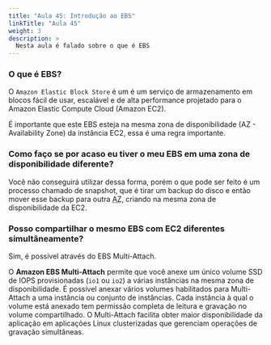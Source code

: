 ```yaml
---
title: "Aula 45: Introdução ao EBS"
linkTitle: "Aula 45"
weight: 3
description: >
  Nesta aula é falado sobre o que é EBS
---
```


### **O que é EBS?**

O `Amazon Elastic Block Store` é um é um serviço de armazenamento em blocos fácil de usar, escalável e de alta performance projetado para o Amazon Elastic Compute Cloud (Amazon EC2).

É importante que este EBS esteja na mesma zona de disponibilidade (AZ - Availability Zone) da instância EC2, essa é uma regra importante.

### **Como faço se por acaso eu tiver o meu EBS em uma zona de disponibilidade diferente?**

Você não conseguirá utilizar dessa forma, porém o que pode ser feito é um processo chamado de snapshot, que é tirar um backup do disco e então mover esse backup para outra <abbr title="Availability Zone" data-toggle="tooltip" data-placement="top">AZ</abbr>, criando na mesma zona de disponibilidade da EC2.

### **Posso compartilhar o mesmo EBS com EC2 diferentes simultâneamente?**

Sim, é possível através do EBS Multi-Attach.

<div class="alert alert-dimmed">
  <p>O <b>Amazon EBS Multi-Attach</b> permite que você anexe um único volume SSD de IOPS provisionadas (<code>io1</code> ou <code>io2</code>) a várias instâncias na mesma zona de disponibilidade. É possível anexar vários volumes habilitados para Multi-Attach a uma instância ou conjunto de instâncias. Cada instância à qual o volume está anexado tem permissão completa de leitura e gravação no volume compartilhado. O Multi-Attach facilita obter maior disponibilidade da aplicação em aplicações Linux clusterizadas que gerenciam operações de gravação simultâneas.</p>
</div>


